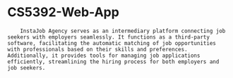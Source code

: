 # CS5392-Web-App
 
        InstaJob Agency serves as an intermediary platform connecting job seekers with employers seamlessly. It functions as a third-party software, facilitating the automatic matching of job opportunities with professionals based on their skills and preferences. Additionally, it provides tools for managing job applications efficiently, streamlining the hiring process for both employers and job seekers.
